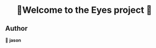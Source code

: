 <h1 align=center>👋Welcome to the Eyes project 👋</h1>
<p align=center>


## Author

👤 **jason**

##

</p>
